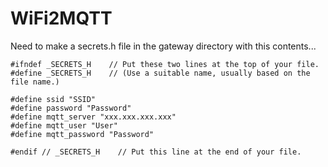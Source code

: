 # WiFi2MQTT

Need to make a secrets.h file in the gateway directory with this contents...
```
#ifndef _SECRETS_H    // Put these two lines at the top of your file.
#define _SECRETS_H    // (Use a suitable name, usually based on the file name.)

#define ssid "SSID"
#define password "Password"
#define mqtt_server "xxx.xxx.xxx.xxx"
#define mqtt_user "User"
#define mqtt_password "Password"

#endif // _SECRETS_H    // Put this line at the end of your file.
```
